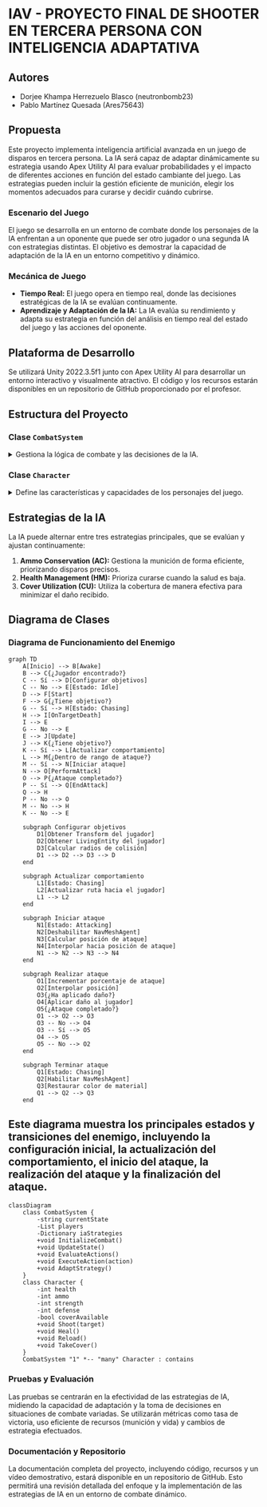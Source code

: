 # IAV - PROYECTO FINAL DE SHOOTER EN TERCERA PERSONA CON INTELIGENCIA ADAPTATIVA

## Autores
- Dorjee Khampa Herrezuelo Blasco (neutronbomb23)
- Pablo Martínez Quesada (Ares75643)

## Propuesta
Este proyecto implementa inteligencia artificial avanzada en un juego de disparos en tercera persona. La IA será capaz de adaptar dinámicamente su estrategia usando Apex Utility AI para evaluar probabilidades y el impacto de diferentes acciones en función del estado cambiante del juego. Las estrategias pueden incluir la gestión eficiente de munición, elegir los momentos adecuados para curarse y decidir cuándo cubrirse.

### Escenario del Juego
El juego se desarrolla en un entorno de combate donde los personajes de la IA enfrentan a un oponente que puede ser otro jugador o una segunda IA con estrategias distintas. El objetivo es demostrar la capacidad de adaptación de la IA en un entorno competitivo y dinámico.

### Mecánica de Juego
- **Tiempo Real:** El juego opera en tiempo real, donde las decisiones estratégicas de la IA se evalúan continuamente.
- **Aprendizaje y Adaptación de la IA:** La IA evalúa su rendimiento y adapta su estrategia en función del análisis en tiempo real del estado del juego y las acciones del oponente.

## Plataforma de Desarrollo
Se utilizará Unity 2022.3.5f1 junto con Apex Utility AI para desarrollar un entorno interactivo y visualmente atractivo. El código y los recursos estarán disponibles en un repositorio de GitHub proporcionado por el profesor.

## Estructura del Proyecto
### Clase `CombatSystem`
<details>
<summary>Gestiona la lógica de combate y las decisiones de la IA.</summary>

#### Propiedades
- `currentState`: Estado actual del combate.
- `players`: Lista de personajes en el combate.
- `iaStrategies`: Diccionario de estrategias disponibles para la IA.

#### Métodos
- `InitializeCombat()`: Prepara el campo de batalla y establece los participantes.
- `UpdateState()`: Actualiza el estado del combate en tiempo real.
- `EvaluateActions()`: Utiliza Apex Utility AI para determinar la mejor acción en función de la estrategia actual.
- `ExecuteAction(action)`: Aplica la acción elegida en el campo de batalla.
- `AdaptStrategy()`: Evalúa los resultados y ajusta la estrategia de la IA si es necesario.

</details>

### Clase `Character`
<details>
<summary>Define las características y capacidades de los personajes del juego.</summary>

#### Propiedades
- `health`: Vida del personaje.
- `ammo`: Munición disponible.
- `strength`: Poder de ataque.
- `coverAvailable`: Indica si hay cobertura disponible.

#### Métodos
- `Shoot(target)`: Dispara a un objetivo.
- `Heal()`: Restaura salud.
- `Reload()`: Recarga la munición.
- `TakeCover()`: Busca cobertura para reducir daño recibido.

</details>

## Estrategias de la IA
La IA puede alternar entre tres estrategias principales, que se evalúan y ajustan continuamente:
1. **Ammo Conservation (AC):** Gestiona la munición de forma eficiente, priorizando disparos precisos.
2. **Health Management (HM):** Prioriza curarse cuando la salud es baja.
3. **Cover Utilization (CU):** Utiliza la cobertura de manera efectiva para minimizar el daño recibido.

## Diagrama de Clases
### Diagrama de Funcionamiento del Enemigo
```mermaid
graph TD
    A[Inicio] --> B[Awake]
    B --> C{¿Jugador encontrado?}
    C -- Sí --> D[Configurar objetivos]
    C -- No --> E[Estado: Idle]
    D --> F[Start]
    F --> G{¿Tiene objetivo?}
    G -- Sí --> H[Estado: Chasing]
    H --> I[OnTargetDeath]
    I --> E
    G -- No --> E
    E --> J[Update]
    J --> K{¿Tiene objetivo?}
    K -- Sí --> L[Actualizar comportamiento]
    L --> M{¿Dentro de rango de ataque?}
    M -- Sí --> N[Iniciar ataque]
    N --> O[PerformAttack]
    O --> P{¿Ataque completado?}
    P -- Sí --> Q[EndAttack]
    Q --> H
    P -- No --> O
    M -- No --> H
    K -- No --> E

    subgraph Configurar objetivos
        D1[Obtener Transform del jugador]
        D2[Obtener LivingEntity del jugador]
        D3[Calcular radios de colisión]
        D1 --> D2 --> D3 --> D
    end

    subgraph Actualizar comportamiento
        L1[Estado: Chasing]
        L2[Actualizar ruta hacia el jugador]
        L1 --> L2
    end

    subgraph Iniciar ataque
        N1[Estado: Attacking]
        N2[Deshabilitar NavMeshAgent]
        N3[Calcular posición de ataque]
        N4[Interpolar hacia posición de ataque]
        N1 --> N2 --> N3 --> N4
    end

    subgraph Realizar ataque
        O1[Incrementar porcentaje de ataque]
        O2[Interpolar posición]
        O3{¿Ha aplicado daño?}
        O4[Aplicar daño al jugador]
        O5{¿Ataque completado?}
        O1 --> O2 --> O3
        O3 -- No --> O4
        O3 -- Sí --> O5
        O4 --> O5
        O5 -- No --> O2
    end

    subgraph Terminar ataque
        Q1[Estado: Chasing]
        Q2[Habilitar NavMeshAgent]
        Q3[Restaurar color de material]
        Q1 --> Q2 --> Q3
    end
```
Este diagrama muestra los principales estados y transiciones del enemigo, incluyendo la configuración inicial, la actualización del comportamiento, el inicio del ataque, la realización del ataque y la finalización del ataque.
---


```mermaid
classDiagram
    class CombatSystem {
        -string currentState
        -List players
        -Dictionary iaStrategies
        +void InitializeCombat()
        +void UpdateState()
        +void EvaluateActions()
        +void ExecuteAction(action)
        +void AdaptStrategy()
    }
    class Character {
        -int health
        -int ammo
        -int strength
        -int defense
        -bool coverAvailable
        +void Shoot(target)
        +void Heal()
        +void Reload()
        +void TakeCover()
    }
    CombatSystem "1" *-- "many" Character : contains
```

### Pruebas y Evaluación
Las pruebas se centrarán en la efectividad de las estrategias de IA, midiendo la capacidad de adaptación y la toma de decisiones en situaciones de combate variadas. Se utilizarán métricas como tasa de victoria, uso eficiente de recursos (munición y vida) y cambios de estrategia efectuados.

### Documentación y Repositorio
La documentación completa del proyecto, incluyendo código, recursos y un vídeo demostrativo, estará disponible en un repositorio de GitHub. Esto permitirá una revisión detallada del enfoque y la implementación de las estrategias de IA en un entorno de combate dinámico.
